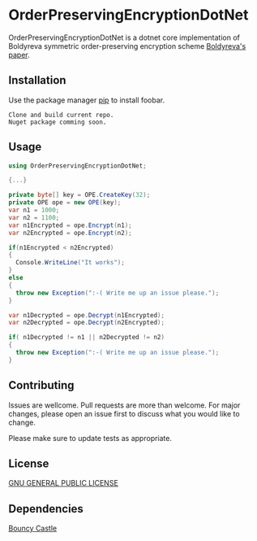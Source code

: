 # OrderPreservingEncryptionDotNet

OrderPreservingEncryptionDotNet is a dotnet core implementation of Boldyreva symmetric order-preserving encryption scheme [Boldyreva's paper](https://www.cc.gatech.edu/~aboldyre/papers/bclo.pdf).

## Installation

Use the package manager [pip](https://pip.pypa.io/en/stable/) to install foobar.

```
Clone and build current repo.
Nuget package comming soon.
```

## Usage

```csharp
using OrderPreservingEncryptionDotNet;

{...}

private byte[] key = OPE.CreateKey(32);
private OPE ope = new OPE(key);
var n1 = 1000;
var n2 = 1100;
var n1Encrypted = ope.Encrypt(n1);
var n2Encrypted = ope.Encrypt(n2);

if(n1Encrypted < n2Encrypted)
{
  Console.WriteLine("It works");
}
else
{
  throw new Exception(":-( Write me up an issue please.");
}

var n1Decrypted = ope.Decrypt(n1Encrypted);
var n2Decrypted = ope.Decrypt(n2Encrypted);

if( n1Decrypted != n1 || n2Decrypted != n2)
{
  throw new Exception(":-( Write me up an issue please.");
}

```

## Contributing
Issues are wellcome. Pull requests are more than welcome. For major changes, please open an issue first to discuss what you would like to change.

Please make sure to update tests as appropriate.

## License
[GNU GENERAL PUBLIC LICENSE](LICENSE)

## Dependencies
[Bouncy Castle](https://www.bouncycastle.org/csharp/index.html)